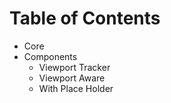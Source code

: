 # Table of Contents

* Core
* Components
  * Viewport Tracker
  * Viewport Aware
  * With Place Holder





